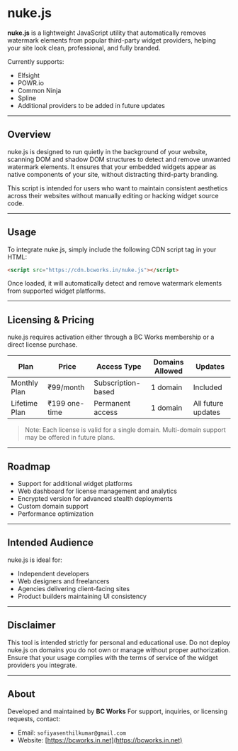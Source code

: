 # nuke.js

**nuke.js** is a lightweight JavaScript utility that automatically removes watermark elements from popular third-party widget providers, helping your site look clean, professional, and fully branded.

Currently supports:

* Elfsight
* POWR.io
* Common Ninja
* Spline
* Additional providers to be added in future updates

---

## Overview

nuke.js is designed to run quietly in the background of your website, scanning DOM and shadow DOM structures to detect and remove unwanted watermark elements. It ensures that your embedded widgets appear as native components of your site, without distracting third-party branding.

This script is intended for users who want to maintain consistent aesthetics across their websites without manually editing or hacking widget source code.

---

## Usage

To integrate nuke.js, simply include the following CDN script tag in your HTML:

```html
<script src="https://cdn.bcworks.in/nuke.js"></script>
```

Once loaded, it will automatically detect and remove watermark elements from supported widget platforms.

---

## Licensing & Pricing

nuke.js requires activation either through a BC Works membership or a direct license purchase.

| Plan          | Price         | Access Type        | Domains Allowed | Updates            |
| ------------- | ------------- | ------------------ | --------------- | ------------------ |
| Monthly Plan  | ₹99/month     | Subscription-based | 1 domain        | Included           |
| Lifetime Plan | ₹199 one-time | Permanent access   | 1 domain        | All future updates |

> Note: Each license is valid for a single domain. Multi-domain support may be offered in future plans.

---

## Roadmap

* Support for additional widget platforms
* Web dashboard for license management and analytics
* Encrypted version for advanced stealth deployments
* Custom domain support
* Performance optimization

---

## Intended Audience

nuke.js is ideal for:

* Independent developers
* Web designers and freelancers
* Agencies delivering client-facing sites
* Product builders maintaining UI consistency

---

## Disclaimer

This tool is intended strictly for personal and educational use.
Do not deploy nuke.js on domains you do not own or manage without proper authorization. Ensure that your usage complies with the terms of service of the widget providers you integrate.

---

## About

Developed and maintained by **BC Works**
For support, inquiries, or licensing requests, contact:

* Email: `sofiyasenthilkumar@gmail.com`
* Website: [https://bcworks.in.net](https://bcworks.in.net)
